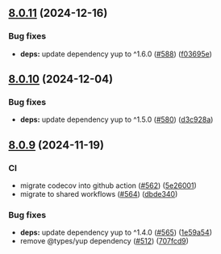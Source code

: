 ## [8.0.11](https://github.com/technology-studio/graphql-shield/compare/v8.0.10...v8.0.11) (2024-12-16)

### Bug fixes

- **deps:** update dependency yup to ^1.6.0 ([#588](https://github.com/technology-studio/graphql-shield/issues/588)) ([f03695e](https://github.com/technology-studio/graphql-shield/commit/f03695ea757d1e5022e0a9533b21ce1aef7a70f6))

## [8.0.10](https://github.com/technology-studio/graphql-shield/compare/v8.0.9...v8.0.10) (2024-12-04)

### Bug fixes

- **deps:** update dependency yup to ^1.5.0 ([#580](https://github.com/technology-studio/graphql-shield/issues/580)) ([d3c928a](https://github.com/technology-studio/graphql-shield/commit/d3c928ae6c2feafabd07bac726600ed3f802226c))

## [8.0.9](https://github.com/technology-studio/graphql-shield/compare/v8.0.8...v8.0.9) (2024-11-19)

### CI

- migrate codecov into github action ([#562](https://github.com/technology-studio/graphql-shield/issues/562)) ([5e26001](https://github.com/technology-studio/graphql-shield/commit/5e260012ec1f84be0bcbf296ef6974aba345f5d4))
- migrate to shared workflows ([#564](https://github.com/technology-studio/graphql-shield/issues/564)) ([dbde340](https://github.com/technology-studio/graphql-shield/commit/dbde340a51f0c81824eb3058d356e27d9d480bb8))

### Bug fixes

- **deps:** update dependency yup to ^1.4.0 ([#565](https://github.com/technology-studio/graphql-shield/issues/565)) ([1e59a54](https://github.com/technology-studio/graphql-shield/commit/1e59a54b62f2695b06e5ad8c81f18d53310e5f12))
- remove @types/yup dependency ([#512](https://github.com/technology-studio/graphql-shield/issues/512)) ([707fcd9](https://github.com/technology-studio/graphql-shield/commit/707fcd915eaafd96a1f3998d1ce08f8cfc1a6493))

